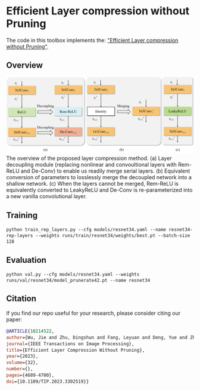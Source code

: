 # Efficient Layer compression without Pruning
The code in this toolbox implements the: ["Efficient Layer compression without Pruning"](https://ieeexplore.ieee.org/abstract/document/10214522).

## Overview
![layer compression without pruning method.](./images/311.png)
The overview of the proposed layer compression method.
(a) Layer decoupling module (replacing nonlinear and convoultional layers with Rem-ReLU and De-Conv)
to enable us readily merge serial layers. (b) Equivalent conversion of parameters to losslessly merge the decoupled network into a shallow network. (c) When
the layers cannot be merged, Rem-ReLU is equivalently converted to LeakyReLU and De-Conv is re-parameterized into a new vanilla convolutional layer.

## Training

```
python train_rep_layers.py --cfg models/resnet34.yaml --name resnet34-rep-layers --weights runs/train/resnet34/weights/best.pt --batch-size 128  
```

## Evaluation
```
python val.py --cfg models/resnet34.yaml --weights runs/val/resnet34/model_prunerate42.pt --name resnet34
```

## Citation

   If you find our repo useful for your research, please consider citing our paper:

   ```bibtex
   @ARTICLE{10214522,
  author={Wu, Jie and Zhu, Dingshun and Fang, Leyuan and Deng, Yue and Zhong, Zhun},
  journal={IEEE Transactions on Image Processing}, 
  title={Efficient Layer Compression Without Pruning}, 
  year={2023},
  volume={32},
  number={},
  pages={4689-4700},
  doi={10.1109/TIP.2023.3302519}}
   ```